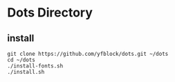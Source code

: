 # Dots Directory

## install

```
git clone https://github.com/yfblock/dots.git ~/dots
cd ~/dots
./install-fonts.sh
./install.sh
```
